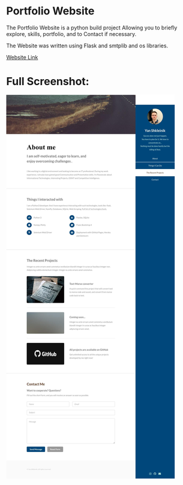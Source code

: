 
# Portfolio Website

The Portfolio Website is a python build project Allowing you to briefly explore, skills, portfolio, and to Contact if necessary.

The Website was written using Flask and smtplib and os libraries.


[Website Link](https://yan-shkleinik.herokuapp.com/)

# Full Screenshot:

![alt text](https://github.com/YanShkl/portfolio_website/blob/master/full%20screenshot.jpg?raw=true)

